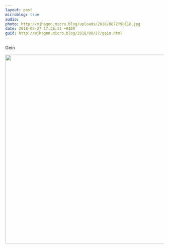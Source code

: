 ```yaml
---
layout: post
microblog: true
audio: 
photo: http://mjhagen.micro.blog/uploads/2018/0672f9b116.jpg
date: 2018-08-27 17:38:11 +0100
guid: http://mjhagen.micro.blog/2018/08/27/gein.html
---
```

Gein

<img src="http://mjhagen.micro.blog/uploads/2018/0672f9b116.jpg" width="600" height="600" />
